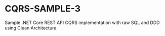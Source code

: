 # CQRS-SAMPLE-3
Sample .NET Core REST API CQRS implementation with raw SQL and DDD using Clean Architecture.
